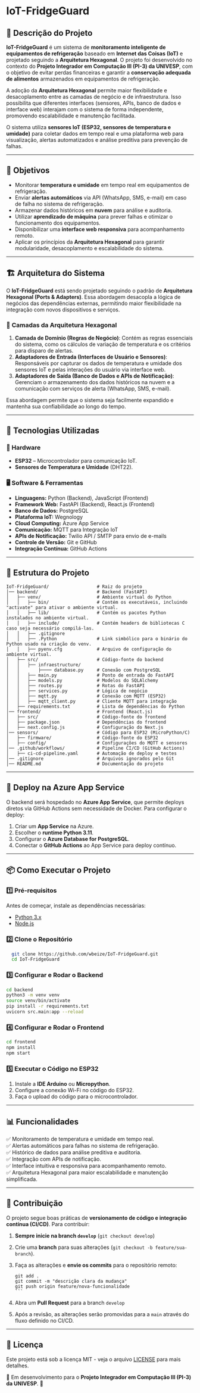 # IoT-FridgeGuard

## 📌 Descrição do Projeto

**IoT-FridgeGuard** é um sistema de **monitoramento inteligente de equipamentos de refrigeração** baseado em **Internet das Coisas (IoT)** e projetado seguindo a **Arquitetura Hexagonal**. O projeto foi desenvolvido no contexto do **Projeto Integrador em Computação III (PI-3) da UNIVESP**, com o objetivo de evitar perdas financeiras e garantir a **conservação adequada de alimentos** armazenados em equipamentos de refrigeração.

A adoção da **Arquitetura Hexagonal** permite maior flexibilidade e desacoplamento entre as camadas de negócio e de infraestrutura. Isso possibilita que diferentes interfaces (sensores, APIs, banco de dados e interface web) interajam com o sistema de forma independente, promovendo escalabilidade e manutenção facilitada.

O sistema utiliza **sensores IoT (ESP32, sensores de temperatura e umidade)** para coletar dados em tempo real e uma plataforma web para visualização, alertas automatizados e análise preditiva para prevenção de falhas.

---

## 🎯 Objetivos

- Monitorar **temperatura e umidade** em tempo real em equipamentos de refrigeração.
- Enviar **alertas automáticos** via API (WhatsApp, SMS, e-mail) em caso de falha no sistema de refrigeração.
- Armazenar dados históricos em **nuvem** para análise e auditoria.
- Utilizar **aprendizado de máquina** para prever falhas e otimizar o funcionamento dos equipamentos.
- Disponibilizar uma **interface web responsiva** para acompanhamento remoto.
- Aplicar os princípios da **Arquitetura Hexagonal** para garantir modularidade, desacoplamento e escalabilidade do sistema.

---

## 🏗️ Arquitetura do Sistema

O **IoT-FridgeGuard** está sendo projetado seguindo o padrão de **Arquitetura Hexagonal (Ports & Adapters)**. Essa abordagem desacopla a lógica de negócios das dependências externas, permitindo maior flexibilidade na integração com novos dispositivos e serviços. 

### 🔹 **Camadas da Arquitetura Hexagonal**

1. **Camada de Domínio (Regras de Negócio)**: Contém as regras essenciais do sistema, como os cálculos de variação de temperatura e os critérios para disparo de alertas.
2. **Adaptadores de Entrada (Interfaces de Usuário e Sensores)**: Responsáveis por capturar os dados de temperatura e umidade dos sensores IoT e pelas interações do usuário via interface web.
3. **Adaptadores de Saída (Banco de Dados e APIs de Notificação)**: Gerenciam o armazenamento dos dados históricos na nuvem e a comunicação com serviços de alerta (WhatsApp, SMS, e-mail).

Essa abordagem permite que o sistema seja facilmente expandido e mantenha sua confiabilidade ao longo do tempo.

---

## 🚀 Tecnologias Utilizadas

### **🔧 Hardware**

- **ESP32** – Microcontrolador para comunicação IoT.
- **Sensores de Temperatura e Umidade** (DHT22).

### **🖥️ Software & Ferramentas**

- **Linguagens:** Python (Backend), JavaScript (Frontend)
- **Framework Web:** FastAPI (Backend), React.js (Frontend)
- **Banco de Dados:** PostgreSQL
- **Plataforma IoT:** Wegnology
- **Cloud Computing:** Azure App Service
- **Comunicação:** MQTT para Integração IoT
- **APIs de Notificação:** Twilio API / SMTP para envio de e-mails
- **Controle de Versão:** Git e GitHub
- **Integração Contínua:** GitHub Actions

---

## 📜 Estrutura do Projeto
```
IoT-FridgeGuard/                  # Raiz do projeto
│── backend/                      # Backend (FastAPI)
│   ├── venv/                     # Ambiente virtual do Python
│   │   ├── bin/                  # Contém os executáveis, incluindo "activate" para ativar o ambiente virtual.
│   │   ├── lib/                  # Contém os pacotes Python instalados no ambiente virtual.
│   │   ├── include/              # Contém headers de bibliotecas C caso seja necessário compilá-las.
│   │   ├── .gitignore            
│   │   ├── .Python               # Link simbólico para o binário do Python usado na criação do venv.
│   │   ├── pyenv.cfg             # Arquivo de configuração do ambiente virtual.
│   ├── src/                      # Código-fonte do backend
│   │   ├── infraestructure/      
│   │       ├──── database.py     # Conexão com PostgreSQL
│   │   ├── main.py               # Ponto de entrada do FastAPI
│   │   ├── models.py             # Modelos do SQLAlchemy
│   │   ├── routes.py             # Rotas do FastAPI
│   │   ├── services.py           # Lógica de negócio
│   │   ├── mqtt.py               # Conexão com MQTT (ESP32)
│   │   ├── mqtt_client.py        # Cliente MQTT para integração
│   ├── requirements.txt          # Lista de dependências do Python
│── frontend/                     # Frontend (React.js)
│   ├── src/                      # Código-fonte do frontend
│   ├── package.json              # Dependências do frontend
│   ├── next.config.js            # Configuração do Next.js
│── sensors/                      # Código para ESP32 (MicroPython/C)
│   ├── firmware/                 # Código-fonte do ESP32
│   ├── config/                   # Configurações do MQTT e sensores
│── .github/workflows/            # Pipeline CI/CD (GitHub Actions)
│   ├── ci-cd-pipeline.yaml       # Automação de deploy e testes
│── .gitignore                    # Arquivos ignorados pelo Git
│── README.md                     # Documentação do projeto
```

---

## 🚀 Deploy na Azure App Service

O backend será hospedado no **Azure App Service**, que permite deploys diretos via GitHub Actions sem necessidade de Docker. Para configurar o deploy:

1. Criar um **App Service** na Azure.
2. Escolher o **runtime Python 3.11**.
3. Configurar o **Azure Database for PostgreSQL**.
4. Conectar o **GitHub Actions** ao App Service para deploy contínuo.

---

## 📦 Como Executar o Projeto

### **1️⃣ Pré-requisitos**

Antes de começar, instale as dependências necessárias:
- [Python 3.x](https://www.python.org/downloads/)
- [Node.js](https://nodejs.org/en/)

### **2️⃣ Clone o Repositório**
```sh
  git clone https://github.com/wbeize/IoT-FridgeGuard.git
  cd IoT-FridgeGuard
```

### **3️⃣ Configurar e Rodar o Backend**
```sh
cd backend
python3 -m venv venv
source venv/bin/activate
pip install -r requirements.txt
uvicorn src.main:app --reload
```

### **4️⃣ Configurar e Rodar o Frontend**
```sh
cd frontend
npm install
npm start
```

### **5️⃣ Executar o Código no ESP32**
1. Instale a **IDE Arduino** ou **Micropython**.
2. Configure a conexão Wi-Fi no código do ESP32.
3. Faça o upload do código para o microcontrolador.

---

## 📊 Funcionalidades
✅ Monitoramento de temperatura e umidade em tempo real.  
✅ Alertas automáticos para falhas no sistema de refrigeração.  
✅ Histórico de dados para análise preditiva e auditoria.  
✅ Integração com APIs de notificação.  
✅ Interface intuitiva e responsiva para acompanhamento remoto.  
✅ Arquitetura Hexagonal para maior escalabilidade e manutenção simplificada.  

---

## 📢 Contribuição

O projeto segue boas práticas de **versionamento de código e integração contínua (CI/CD)**. Para contribuir:

1. **Sempre inicie na branch `develop`** (`git checkout develop`)
2. Crie uma **branch** para suas alterações (`git checkout -b feature/sua-branch`).
3. Faça as alterações e **envie os commits** para o repositório remoto:

   ````
   git add .
   git commit -m "descrição clara da mudança"
   git push origin feature/nova-funcionalidade
   ```

4. Abra um **Pull Request** para a branch `develop`
5. Após a revisão, as alterações serão promovidas para a `main` através do fluxo definido no CI/CD.

---

## 📜 Licença
Este projeto está sob a licença MIT - veja o arquivo [LICENSE](../../../copy-pi-3/LICENSE) para mais detalhes.

📌 Em desenvolvimento para o **Projeto Integrador em Computação III (PI-3) da UNIVESP**. 🚀
